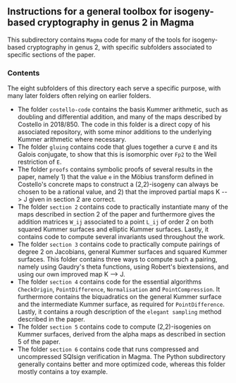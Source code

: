 ## Instructions for a general toolbox for isogeny-based cryptography in genus 2 in Magma

This subdirectory contains `Magma` code for many of the tools for isogeny-based cryptography in genus 2, with specific subfolders associated to specific sections of the paper.

### Contents

The eight subfolders of this directory each serve a specific purpose, with many later folders often relying on earlier folders.

- The folder `costello-code` contains the basis Kummer arithmetic, such as doubling and differential addition, and many of the maps described by Costello in 2018/850. The code in this folder is a direct copy of his associated repository, with some minor additions to the underlying Kummer arithmetic where necessary.
- The folder `gluing` contains code that glues together a curve `E` and its Galois conjugate, to show that this is isomorphic over `Fp2` to the Weil restriction of `E`.
- The folder `proofs` contains symbolic proofs of several results in the paper, namely 1) that the value `e` in the Möbius transform defined in Costello's concrete maps to construct a (2,2)-isogeny can always be chosen to be a rational value, and 2) that the improved partial maps K --> J given in section 2 are correct.
- The folder `section 2` contains code to practically instantiate many of the maps described in section 2 of the paper and furthermore gives the addition matrices `W_ij` associated to a point `L_ij` of order 2 on both squared Kummer surfaces and elliptic Kummer surfaces. Lastly, it contains code to compute several invariants used throughout the work.
- The folder `section 3` contains code to practically compute pairings of degree 2 on Jacobians, general Kummer surfaces and squared Kummer surfaces. This folder contains three ways to compute such a pairing, namely using Gaudry's theta functions, using Robert's biextensions, and using our own improved map K --> J.
- The folder `section 4` contains code for the essential algorithms 
`CheckOrigin`, `PointDifference`, `Normalisation` and `PointCompression`. It furthermore contains the biquadratics on the general Kummer surface and the intermediate Kummer surface, as required for `PointDifference`. Lastly, it contains a rough description of the `elegant sampling` method described in the paper.
- The folder `section 5` contains code to compute (2,2)-isogenies on Kummer surfaces, derived from the alpha maps as described in section 5 of the paper.
- The folder `section 6` contains code that runs compressed and uncompressed SQIsign verification in Magma. The Python subdirectory generally contains better and more optimized code, whereas this folder mostly contains a toy example.